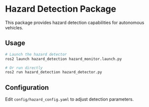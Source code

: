 # Hazard Detection Package

This package provides hazard detection capabilities for autonomous vehicles.

## Usage

```bash
# Launch the hazard detector
ros2 launch hazard_detection hazard_monitor.launch.py

# Or run directly
ros2 run hazard_detection hazard_detector.py
```

## Configuration

Edit `config/hazard_config.yaml` to adjust detection parameters.
